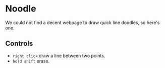 # Noodle

We could not find a decent webpage to draw quick line doodles, so here's one.

## Controls

- `right click` draw a line between two points.
- `hold shift` erase.